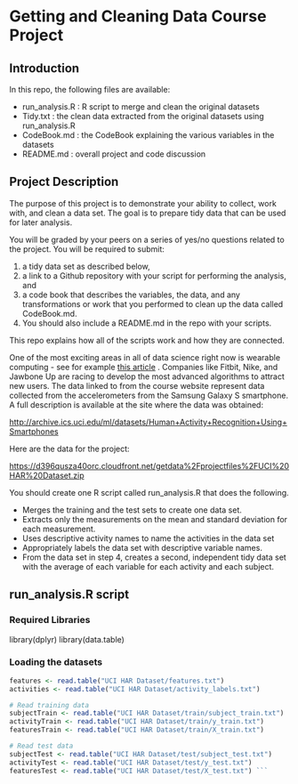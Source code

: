 # Getting and Cleaning Data Course Project

## Introduction

In this repo, the following files are available:

* run_analysis.R : R script to merge and clean the original datasets
* Tidy.txt : the clean data extracted from the original datasets using run_analysis.R
* CodeBook.md : the CodeBook explaining the various variables in the datasets
* README.md : overall project and code discussion

## Project Description
The purpose of this project is to demonstrate your ability to collect, work with, and clean a data set. The goal is to prepare tidy data that can be used for later analysis.
 
You will be graded by your peers on a series of yes/no questions related to the project. You will be required to submit: 

1. a tidy data set as described below, 
2. a link to a Github repository with your script for performing the analysis, and 
3. a code book that describes the variables, the data, and any transformations or work that you performed to clean up the data called CodeBook.md. 
4. You should also include a README.md in the repo with your scripts. 

This repo explains how all of the scripts work and how they are connected.  

One of the most exciting areas in all of data science right now is wearable computing - see for example [this article](http://www.insideactivitytracking.com/data-science-activity-tracking-and-the-battle-for-the-worlds-top-sports-brand/) . 
Companies like Fitbit, Nike, and Jawbone Up are racing to develop the most advanced algorithms to attract new users. 
The data linked to from the course website represent data collected from the accelerometers from the Samsung Galaxy S smartphone. 
A full description is available at the site where the data was obtained: 

http://archive.ics.uci.edu/ml/datasets/Human+Activity+Recognition+Using+Smartphones 

Here are the data for the project: 

https://d396qusza40orc.cloudfront.net/getdata%2Fprojectfiles%2FUCI%20HAR%20Dataset.zip 

You should create one R script called run_analysis.R that does the following. 

* Merges the training and the test sets to create one data set.
* Extracts only the measurements on the mean and standard deviation for each measurement. 
* Uses descriptive activity names to name the activities in the data set
* Appropriately labels the data set with descriptive variable names. 
* From the data set in step 4, creates a second, independent tidy data set with the average of each variable for each activity and each subject.

## run_analysis.R script 

### Required Libraries
library(dplyr)
library(data.table)

### Loading the datasets

```R
features <- read.table("UCI HAR Dataset/features.txt")
activities <- read.table("UCI HAR Dataset/activity_labels.txt")

# Read training data
subjectTrain <- read.table("UCI HAR Dataset/train/subject_train.txt")
activityTrain <- read.table("UCI HAR Dataset/train/y_train.txt")
featuresTrain <- read.table("UCI HAR Dataset/train/X_train.txt")

# Read test data
subjectTest <- read.table("UCI HAR Dataset/test/subject_test.txt")
activityTest <- read.table("UCI HAR Dataset/test/y_test.txt")
featuresTest <- read.table("UCI HAR Dataset/test/X_test.txt") ```